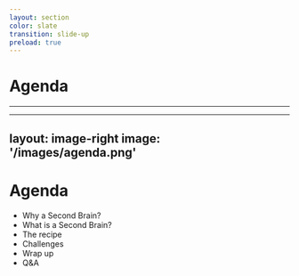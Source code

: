 ```yaml
---
layout: section
color: slate
transition: slide-up
preload: true
---
```


# Agenda

<hr>

---
layout: image-right
image: '/images/agenda.png'
---

# Agenda

* Why a Second Brain?
* What is a Second Brain? 
* The recipe
* Challenges
* Wrap up
* Q&A